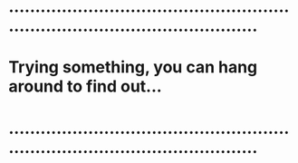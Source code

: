 # ....................................................................................................

# Trying something, you can hang around to find out...

# ....................................................................................................
